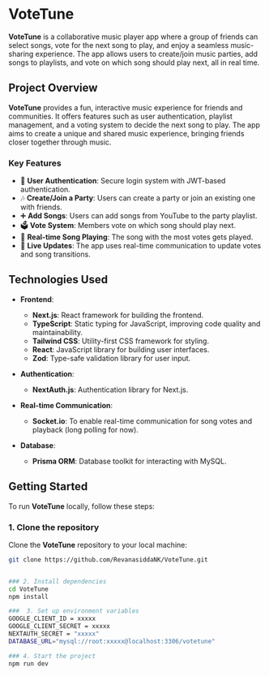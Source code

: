 # VoteTune

**VoteTune** is a collaborative music player app where a group of friends can select songs, vote for the next song to play, and enjoy a seamless music-sharing experience. The app allows users to create/join music parties, add songs to playlists, and vote on which song should play next, all in real time.

## Project Overview

**VoteTune** provides a fun, interactive music experience for friends and communities. It offers features such as user authentication, playlist management, and a voting system to decide the next song to play. The app aims to create a unique and shared music experience, bringing friends closer together through music.

### Key Features

- 🎤 **User Authentication**: Secure login system with JWT-based authentication.
- 🎶 **Create/Join a Party**: Users can create a party or join an existing one with friends.
- ➕ **Add Songs**: Users can add songs from YouTube to the party playlist.
- 🗳️ **Vote System**: Members vote on which song should play next.
- 🔄 **Real-time Song Playing**: The song with the most votes gets played.
- 🚀 **Live Updates**: The app uses real-time communication to update votes and song transitions.

## Technologies Used

- **Frontend**:  
  - **Next.js**: React framework for building the frontend.
  - **TypeScript**: Static typing for JavaScript, improving code quality and maintainability.
  - **Tailwind CSS**: Utility-first CSS framework for styling.
  - **React**: JavaScript library for building user interfaces.
  - **Zod**: Type-safe validation library for user input.

- **Authentication**:  
  - **NextAuth.js**: Authentication library for Next.js.

- **Real-time Communication**:  
  - **Socket.io**: To enable real-time communication for song votes and playback (long polling for now).

- **Database**:  
  - **Prisma ORM**: Database toolkit for interacting with MySQL.

## Getting Started

To run **VoteTune** locally, follow these steps:

### 1. Clone the repository

Clone the **VoteTune** repository to your local machine:

```bash
git clone https://github.com/RevanasiddaNK/VoteTune.git


### 2. Install dependencies
cd VoteTune
npm install

###  3. Set up environment variables
GOOGLE_CLIENT_ID = xxxxx
GOOGLE_CLIENT_SECRET = xxxxx
NEXTAUTH_SECRET = "xxxxx"
DATABASE_URL="mysql://root:xxxxx@localhost:3306/votetune"

### 4. Start the project
npm run dev



